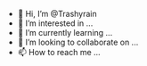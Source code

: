 - 👋 Hi, I’m @Trashyrain
- 👀 I’m interested in ...
- 🌱 I’m currently learning ...
- 💞️ I’m looking to collaborate on ...
- 📫 How to reach me ...

<!---
Trashyrain/Trashyrain is a ✨ special ✨ repository because its `README.md` (this file) appears on your GitHub profile.
You can click the Preview link to take a look at your changes.
--->

